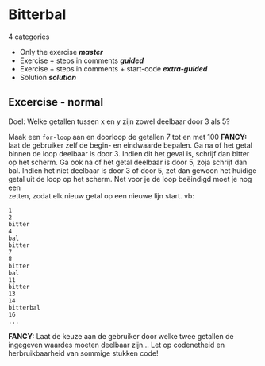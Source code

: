 # Bitterbal

4 categories

- Only the exercise ***master***
- Exercise + steps in comments ***guided***
- Exercise + steps in comments + start-code ***extra-guided***
- Solution ***solution***


Excercise - normal
-------
Doel: Welke getallen tussen x en y zijn zowel deelbaar door 3 als 5?

Maak een `for-loop` aan en doorloop de getallen 7 tot en met 100
**FANCY:** laat de gebruiker zelf de begin- en eindwaarde bepalen. Ga na of het getal binnen de loop deelbaar is door 3. Indien dit het geval is, schrijf dan bitter op het scherm.
Ga ook na of het getal deelbaar is door 5, zoja schrijf dan bal.
Indien het niet deelbaar is door 3 of door 5, zet dan gewoon het huidige getal uit de loop op het scherm.
Net voor je de loop beëindigd moet je nog een <br> zetten, zodat elk nieuw getal op een nieuwe lijn start. vb:

```
1  
2  
bitter  
4  
bal  
bitter  
7  
8  
bitter  
bal  
11  
bitter  
13  
14  
bitterbal  
16  
...
```
**FANCY:** Laat de keuze aan de gebruiker door welke twee getallen de ingegeven waardes moeten deelbaar zijn… Let op codenetheid en herbruikbaarheid van sommige stukken code!
